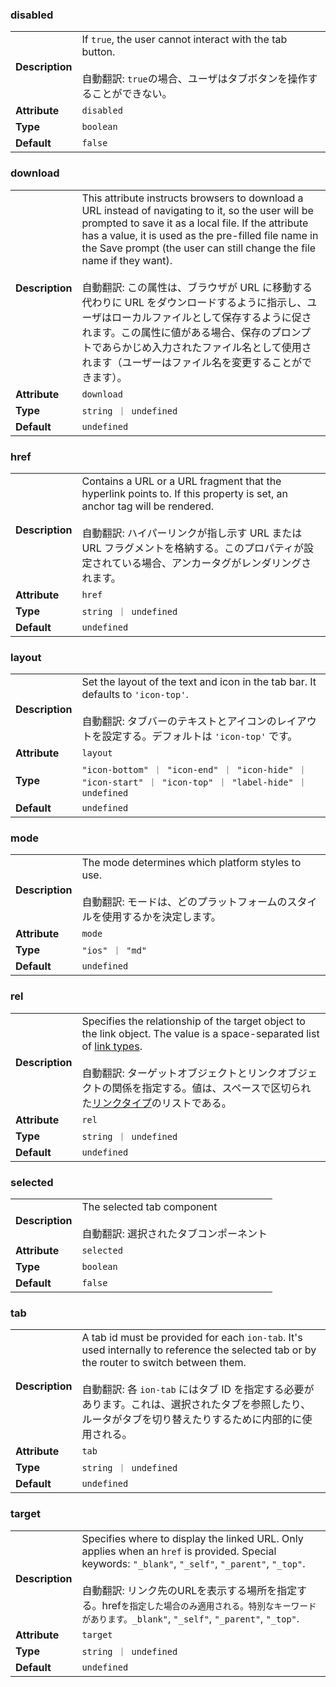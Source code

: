 

### disabled 

| | |
| --- | --- |
| **Description** | If `true`, the user cannot interact with the tab button.<br /><br />自動翻訳: `true`の場合、ユーザはタブボタンを操作することができない。 |
| **Attribute** | `disabled` |
| **Type** | `boolean` |
| **Default** | `false` |



### download 

| | |
| --- | --- |
| **Description** | This attribute instructs browsers to download a URL instead of navigating to it, so the user will be prompted to save it as a local file. If the attribute has a value, it is used as the pre-filled file name in the Save prompt (the user can still change the file name if they want).<br /><br />自動翻訳: この属性は、ブラウザが URL に移動する代わりに URL をダウンロードするように指示し、ユーザはローカルファイルとして保存するように促されます。この属性に値がある場合、保存のプロンプトであらかじめ入力されたファイル名として使用されます（ユーザーはファイル名を変更することができます）。 |
| **Attribute** | `download` |
| **Type** | `string ｜ undefined` |
| **Default** | `undefined` |



### href 

| | |
| --- | --- |
| **Description** | Contains a URL or a URL fragment that the hyperlink points to. If this property is set, an anchor tag will be rendered.<br /><br />自動翻訳: ハイパーリンクが指し示す URL または URL フラグメントを格納する。このプロパティが設定されている場合、アンカータグがレンダリングされます。 |
| **Attribute** | `href` |
| **Type** | `string ｜ undefined` |
| **Default** | `undefined` |



### layout 

| | |
| --- | --- |
| **Description** | Set the layout of the text and icon in the tab bar. It defaults to `'icon-top'`.<br /><br />自動翻訳: タブバーのテキストとアイコンのレイアウトを設定する。デフォルトは `'icon-top'` です。 |
| **Attribute** | `layout` |
| **Type** | `"icon-bottom" ｜ "icon-end" ｜ "icon-hide" ｜ "icon-start" ｜ "icon-top" ｜ "label-hide" ｜ undefined` |
| **Default** | `undefined` |



### mode 

| | |
| --- | --- |
| **Description** | The mode determines which platform styles to use.<br /><br />自動翻訳: モードは、どのプラットフォームのスタイルを使用するかを決定します。 |
| **Attribute** | `mode` |
| **Type** | `"ios" ｜ "md"` |
| **Default** | `undefined` |



### rel 

| | |
| --- | --- |
| **Description** | Specifies the relationship of the target object to the link object. The value is a space-separated list of [link types](https://developer.mozilla.org/en-US/docs/Web/HTML/Link_types).<br /><br />自動翻訳: ターゲットオブジェクトとリンクオブジェクトの関係を指定する。値は、スペースで区切られた[リンクタイプ](https://developer.mozilla.org/en-US/docs/Web/HTML/Link_types)のリストである。 |
| **Attribute** | `rel` |
| **Type** | `string ｜ undefined` |
| **Default** | `undefined` |



### selected 

| | |
| --- | --- |
| **Description** | The selected tab component<br /><br />自動翻訳: 選択されたタブコンポーネント |
| **Attribute** | `selected` |
| **Type** | `boolean` |
| **Default** | `false` |



### tab 

| | |
| --- | --- |
| **Description** | A tab id must be provided for each `ion-tab`. It's used internally to reference the selected tab or by the router to switch between them.<br /><br />自動翻訳: 各 `ion-tab` にはタブ ID を指定する必要があります。これは、選択されたタブを参照したり、ルータがタブを切り替えたりするために内部的に使用される。 |
| **Attribute** | `tab` |
| **Type** | `string ｜ undefined` |
| **Default** | `undefined` |



### target 

| | |
| --- | --- |
| **Description** | Specifies where to display the linked URL. Only applies when an `href` is provided. Special keywords: `"_blank"`, `"_self"`, `"_parent"`, `"_top"`.<br /><br />自動翻訳: リンク先のURLを表示する場所を指定する。href`を指定した場合のみ適用される。特別なキーワードがあります。_blank"`, `"_self"`, `"_parent"`, `"_top"`. |
| **Attribute** | `target` |
| **Type** | `string ｜ undefined` |
| **Default** | `undefined` |

